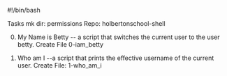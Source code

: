 #!/bin/bash

Tasks
	 mk dir: permissions
        Repo: holbertonschool-shell

0. My Name is Betty -- a script that switches the current user to the user betty.
	Create File 0-iam_betty

1. Who am I --a script that prints the effective username of the current user.
	Create File: 1-who_am_i

